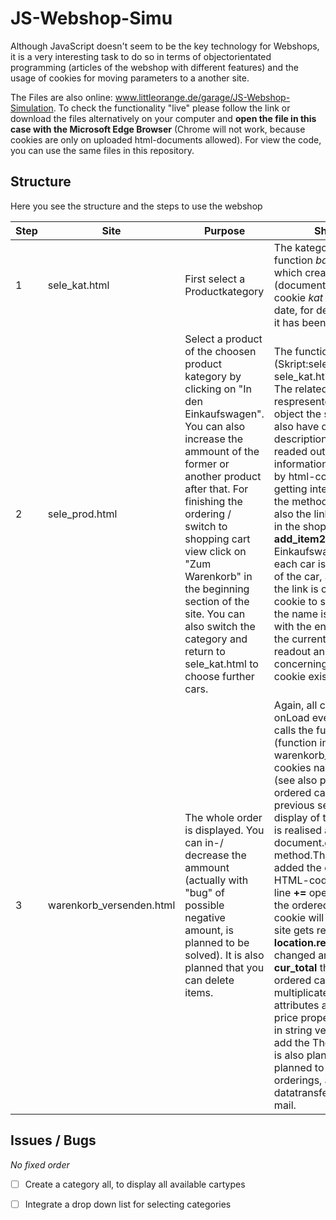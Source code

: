 # JS-Webshop-Simu




Although JavaScript doesn't seem to be the key technology for Webshops, it is a very interesting task to do so in terms of objectorientated programming (articles of the webshop with different features) and the usage of cookies for moving parameters to a another site.

The Files are also online: <a href="http://www.littleorange.de/garage/JS-Webshop-Simulation" target="_blank">www.littleorange.de/garage/JS-Webshop-Simulation</a>.
To check the functionality "live" please follow the link or download the files alternatively on your computer and **open the file in this case with the Microsoft Edge Browser** (Chrome will not work, because cookies are only on uploaded html-documents allowed). For view the code, you can use the same files in this repository.

## Structure

Here you see the structure and the steps to use the webshop

| Step | Site |     Purpose      |          Short Code Description           |
|------|------|------------------|-------------------------------------------|
|   1  | sele_kat.html | First select a Productkategory | The kategory is submitted by the function _bake_ (script on sele_kat.html) which creates the cookie "kat" (document.cookie). Before this, the cookie _kat_ is generated with past expire date, for deleting the "old" kat cookie, if it has been setted before. | 
|   2  |sele_prod.html| Select a product of the choosen product kategory by clicking on "In den Einkaufswagen". You can also increase the ammount of the former or another product after that. For finishing the ordering / switch to shopping cart view click on "Zum Warenkorb" in the beginning section of the site. You can also switch the category and return to sele_kat.html to choose further cars. | The function _t_cookie_readout_ (Skript:sele_prod.html) reads out the in sele_kat.html settet Cookie, named (Kat). The related products are attributes, respresented by the array fzg_list of the object the selected kat. The cars itself also have difference attributes, like description, price or picture, which are readed out. The implementation of the information of the html-site is carried out by html-code, which is dynamically is getting integrated by the DOM-Model via the method _inner HTML_. Through this, also the link is generated to add the car in the shopping-cart (Function **add_item2** in articel_content.js,"In den Einkaufswagen"). The ordered amount of each car is also an attribute of the object of the car, an gets increased by one, if the link is clicked. Simultaneously a cookie to save the amount is generated, the name is the object-name of the car with the ending "\_anzahl". Before this, the current amount is determined by a readout and check of all cookies concerning the described name. If no cookie exists the amount is setted as 1. |
|   3  | warenkorb_versenden.html | The whole order is displayed. You can in-/ decrease the ammount (actually with "bug" of possible negative amount, is planned to be solved). It is also planned that you can delete items. |Again, all cookies are red out using the onLoad event in the body tag, which calls the function **warenkorb_load()** (function in warenkorb_versenden.html).If the cookies name has the ending "\_anzahl" (see also previous point 2) it is a saved, ordered car-type. Also orders of previous sessions are displayed. The display of the table with the ordered data is realised again with the document.getElementById(..)**.innerHTML** method.The stringvariable therefor gets added the order data - embedded in HTML-code - of each car-type line by line **+=** operator. By in- or decreasing the ordered amount, the concerning cookie will be updated set. After this, the site gets reloaded with the **location.reload()** -Method to display the changed amount. Using the variable **cur_total** the total_ammount of each ordered car-type is derived (amount multiplicated with price, while this both attributes are numbers). To Format the price properly, the number is converted in string version, where you can easily add the Thousand-Point. This Formating is also planned for the total sum. It is also planned to display a total_sum of all orderings, a delete function, and a datatransfer possibility, probably via mail.| 

## Issues / Bugs

_No fixed order_

-[ ] Create a category all, to display all available cartypes 
-[ ] Integrate a drop down list for selecting categories





